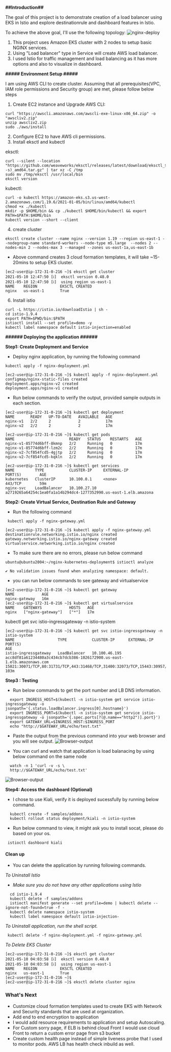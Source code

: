 **##Introduction##**

The goal of this project is to demonstrate creation of a load balancer using EKS in Istio and explore destinationrule and dashboard features in Istio.

To achieve the above goal, I'll use the following topology:
![nginx-deploy](./img/eks-nginx-deployment.png)


 1. This project uses Amazon EKS cluster with 2 nodes to setup basic NGINX services. 
 2. Using "Load balancer" type in Service  will create AWS load balancer. 
 3. I used Istio for traffic management and load balancing as it has more options and also to visualize in dashboard. 


**##### Environment Setup #####**

I am using AWS CLI to create cluster. Assuming that all prerequisites(VPC, IAM role permissions and Security group) are met, please follow below steps

1. Create EC2 instance and Upgrade AWS CLI:

```
curl "https://awscli.amazonaws.com/awscli-exe-linux-x86_64.zip" -o "awscliv2.zip"
unzip awscliv2.zip
sudo ./aws/install
```


2. Configure EC2 to have AWS cli permissions.
3. Install eksctl and kubectl 

eksctl:

```
curl --silent --location "https://github.com/weaveworks/eksctl/releases/latest/download/eksctl_$(uname -s)_amd64.tar.gz" | tar xz -C /tmp
sudo mv /tmp/eksctl /usr/local/bin
eksctl version
```

kubectl:
```
curl -o kubectl https://amazon-eks.s3.us-west-2.amazonaws.com/1.19.6/2021-01-05/bin/linux/amd64/kubectl
chmod +x ./kubectl
mkdir -p $HOME/bin && cp ./kubectl $HOME/bin/kubectl && export PATH=$PATH:$HOME/bin
kubectl version --short --client
```


4. create cluster

`eksctl create cluster --name nginx --version 1.19 --region us-east-1 --nodegroup-name standard-workers --node-type m5.large  --nodes 2 --nodes-min 2 --nodes-max 3 --managed --zones us-east-1a,us-east-1b`

-  Above command creates 3 cloud formation templates, it will take ~15-20mins to setup EKS cluster. 

```
[ec2-user@ip-172-31-0-216 ~]$ eksctl get cluster
2021-05-10 12:47:50 [ℹ]  eksctl version 0.48.0
2021-05-10 12:47:50 [ℹ]  using region us-east-1
NAME    REGION          EKSCTL CREATED
nginx   us-east-1       True
```


6. Install istio

```
curl -L https://istio.io/downloadIstio | sh -
cd istio-1.9.4
export PATH=$PWD/bin:$PATH
istioctl install --set profile=demo -y
kubectl label namespace default istio-injection=enabled

```

**######  Deploying the application ######**

**Step1: Create Deployment and Service**

- Deploy nginx application, by running the following command

`kubectl apply -f nginx-deployment.yml`

```
[ec2-user@ip-172-31-0-216 ~]$ kubectl apply -f nginx-deployment.yml 
configmap/nginx-static-files created
deployment.apps/nginx-v2 created
deployment.apps/nginx-v1 created
```

- Run below commands to verify the output, provided sample outputs in each section.


```
[ec2-user@ip-172-31-0-216 ~]$ kubectl get deployment
NAME       READY   UP-TO-DATE   AVAILABLE   AGE
nginx-v1   2/2     2            2           17m
nginx-v2   2/2     2            2           17m
```



```
[ec2-user@ip-172-31-0-216 ~]$ kubectl get pods
NAME                        READY   STATUS    RESTARTS   AGE
nginx-v1-85774d6bff-8kmnp   2/2     Running   0          17m
nginx-v1-85774d6bff-lzm2c   2/2     Running   0          17m
nginx-v2-7cf854fcd5-4gjtp   2/2     Running   0          17m
nginx-v2-7cf854fcd5-kqkln   2/2     Running   0          17m
```


```
[ec2-user@ip-172-31-0-216 ~]$ kubectl get services
NAME         TYPE           CLUSTER-IP     EXTERNAL-IP                                                               PORT(S)        AGE
kubernetes   ClusterIP      10.100.0.1     <none>                                                                    443/TCP        59m
nginx-svc    LoadBalancer   10.100.27.10   a2719265a64254c1ea0fa1a14b294dc4-1277352990.us-east-1.elb.amazona
```

**Step2: Create Virtual Service, Destination Rule and Gateway**

-  Run the following command

` kubectl apply -f nginx-gateway.yml`

```
[ec2-user@ip-172-31-0-216 ~]$ kubectl apply -f nginx-gateway.yml
destinationrule.networking.istio.io/nginx created
gateway.networking.istio.io/nginx-gateway created
virtualservice.networking.istio.io/nginx created
```

- To make sure there are no errors, please run below command

```
ubuntu@ubuntu2004:~/nginx-kubernetes-deployment$ istioctl analyze

✔ No validation issues found when analyzing namespace: default.

```

- you can run below commands to see gateway and virtualservice

```
[ec2-user@ip-172-31-0-216 ~]$ kubectl get gateway
NAME            AGE
nginx-gateway   16m
[ec2-user@ip-172-31-0-216 ~]$ kubectl get virtualservice
NAME    GATEWAYS            HOSTS   AGE
nginx   ["nginx-gateway"]   ["*"]   17m
```

kubectl get svc istio-ingressgateway -n istio-system

```
[ec2-user@ip-172-31-0-216 ~]$ kubectl get svc istio-ingressgateway -n istio-system
NAME                   TYPE           CLUSTER-IP      EXTERNAL-IP                                                               PORT(S)                                                                      AGE
istio-ingressgateway   LoadBalancer   10.100.46.195   acc8df81a61234480a3c434cb7dcb386-1026172900.us-east-1.elb.amazonaws.com   15021:30071/TCP,80:31731/TCP,443:31468/TCP,31400:32073/TCP,15443:30957/TCP   103m
```

**Step3 : Testing**

-  Run below commands to get the port number and LB DNS information. 

```
  export INGRESS_HOST=$(kubectl -n istio-system get service istio-ingressgateway -o jsonpath='{.status.loadBalancer.ingress[0].hostname}')
  export INGRESS_PORT=$(kubectl -n istio-system get service istio-ingressgateway -o jsonpath='{.spec.ports[?(@.name=="http2")].port}')
  export GATEWAY_URL=$INGRESS_HOST:$INGRESS_PORT
  echo "http://$GATEWAY_URL/echo/test.txt"
```


-  Paste the output from the previous command into your web browser and you will see output.
 ![Browser-output](./img/Lb_output.PNG)

-  You can curl and watch that application is load balanacing by using below command on the same node

```
  watch -n 1 'curl -v -s \
  http://$GATEWAY_URL/echo/test.txt'
```
 ![Browser-output](./img/curl_output.PNG)
  
**Step4: Access the  dashboard (Optional)**

-  I chose to use Kiali, verify it is deployed sucessfully by running below command. 

```
  kubectl create -f samples/addons
  kubectl rollout status deployment/kiali -n istio-system
```

- Run below command to view, it might ask you to install socat, please do based on your os.

 ` istioctl dashboard kiali`

#### Clean up ####
- You can delete the application by running following commands.

_To Uninstall Istio_
- _Make sure you do not have any other applications using Istio_

```
  cd istio-1.9.4
  kubectl delete -f samples/addons
  istioctl manifest generate --set profile=demo | kubectl delete --ignore-not-found=true -f -
  kubectl delete namespace istio-system
  kubectl label namespace default istio-injection-
```
_To Uninstall application, run the shell script._

```
 kubectl delete -f nginx-deployment.yml -f nginx-gateway.yml
```
_To Delete EKS Cluster_

```
[ec2-user@ip-172-31-0-216 ~]$ eksctl get cluster
2021-05-10 04:03:58 [ℹ]  eksctl version 0.48.0
2021-05-10 04:03:58 [ℹ]  using region us-east-1
NAME    REGION          EKSCTL CREATED
nginx   us-east-1       True
[ec2-user@ip-172-31-0-216 ~]$
[ec2-user@ip-172-31-0-216 ~]$ eksctl delete cluster nginx
```

### What's Next ###
- Customize cloud formation templates used to create EKS with Network and Security standards that are used at organization.
- Add end to end encryption to application
- I would add resource requirements to application and setup Autoscaling.
- For Custom sorry page, if ELB is behind cloud Front I would use cloud Front to return a custom error page from s3 bucket
- Create custom health page instead of simple liveness probe that I used to monitor pods. AWS LB has health check inbuild as well.

